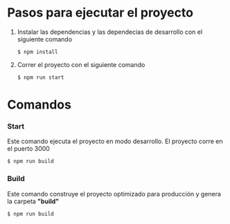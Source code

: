 # Pasos para ejecutar el proyecto
1. Instalar las dependencias y las dependecias de desarrollo con el siguiente comando

    ``` 
    $ npm install 
    ``` 
   
2. Correr el proyecto con el siguiente comando
    ``` 
    $ npm run start 
    ```
    

# Comandos

### Start
Este comando ejecuta el proyecto en modo desarrollo. El proyecto corre en el puerto 3000
``` 
$ npm run build
```

### Build
Este comando construye el proyecto optimizado para producción y genera la carpeta **"build"**
``` 
$ npm run build
```